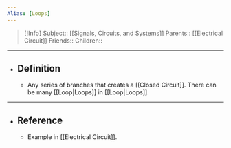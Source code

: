 ```yaml
---
Alias: [Loops]
---
```

> [!Info]
> Subject:: [[Signals, Circuits, and Systems]]
> Parents:: [[Electrical Circuit]]
> Friends:: 
> Children:: 
---
- ## Definition
	- Any series of branches that creates a [[Closed Circuit]]. There can be many [[Loop|Loops]] in [[Loop|Loops]].
---
- ## Reference
	- Example in [[Electrical Circuit]].